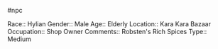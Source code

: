 #npc 

Race:: Hylian
Gender:: Male
Age:: Elderly
Location:: Kara Kara Bazaar
Occupation:: Shop Owner
Comments:: Robsten's Rich Spices
Type:: Medium
